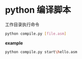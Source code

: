 # python 编译脚本
工作目录执行命令
```bash
python compile.py [file.asm]
```
**example**
```bash
python compile.py start\hello.asm
```
